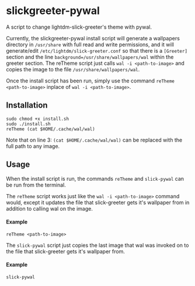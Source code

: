 # slickgreeter-pywal
A script to change lightdm-slick-greeter's theme with pywal.

Currently, the slickgreeter-pywal install script will generate a wallpapers directory in `/usr/share` with full
read and write permissions, and it will generate/edit `/etc/lightdm/slick-greeter.conf` so that there is a
`[Greeter]` section and the line `background=/usr/share/wallpapers/wal` within the greeter section. The reTheme
script just calls `wal -i <path-to-image>` and copies the image to the file `/usr/share/wallpapers/wal`.

Once the install script has been run, simply use the command `reTheme <path-to-image>` inplace of
`wal -i <path-to-image>`.

## Installation

```
sudo chmod +x install.sh
sudo ./install.sh
reTheme (cat $HOME/.cache/wal/wal)
```
Note that on line 3: `(cat $HOME/.cache/wal/wal)` can be replaced with the full path to any image.

## Usage
When the install script is run, the commands `reTheme` and `slick-pywal` can be run from the terminal.

The `reTheme` script works just like the `wal -i <path-to-image>` command would, except it updates the file that
slick-greeter gets it's wallpaper from in addition to calling wal on the image.

#### Example
```
reTheme <path-to-image>
```

The `slick-pywal` script just copies the last image that wal was invoked on to the file that slick-greeter gets
it's wallpaper from.

#### Example
```
slick-pywal
```
